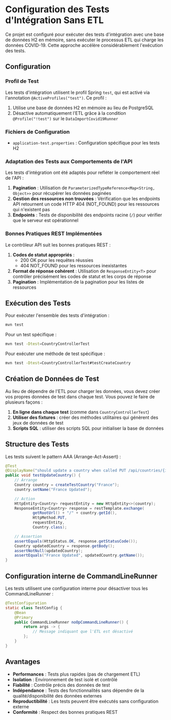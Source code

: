 # Configuration des Tests d'Intégration Sans ETL

Ce projet est configuré pour exécuter des tests d'intégration avec une base de données H2 en mémoire, sans exécuter le processus ETL qui charge les données COVID-19. Cette approche accélère considérablement l'exécution des tests.

## Configuration

### Profil de Test

Les tests d'intégration utilisent le profil Spring `test`, qui est activé via l'annotation `@ActiveProfiles("test")`. Ce profil :

1. Utilise une base de données H2 en mémoire au lieu de PostgreSQL
2. Désactive automatiquement l'ETL grâce à la condition `@Profile("!test")` sur le `DataImportCovid19Runner`

### Fichiers de Configuration

- `application-test.properties` : Configuration spécifique pour les tests H2

### Adaptation des Tests aux Comportements de l'API

Les tests d'intégration ont été adaptés pour refléter le comportement réel de l'API :

1. **Pagination** : Utilisation de `ParameterizedTypeReference<Map<String, Object>>` pour récupérer les données paginées
2. **Gestion des ressources non trouvées** : Vérification que les endpoints API retournent un code HTTP 404 (NOT_FOUND) pour les ressources qui n'existent pas
3. **Endpoints** : Tests de disponibilité des endpoints racine (`/`) pour vérifier que le serveur est opérationnel

### Bonnes Pratiques REST Implémentées

Le contrôleur API suit les bonnes pratiques REST :

1. **Codes de statut appropriés** :
   - 200 OK pour les requêtes réussies
   - 404 NOT_FOUND pour les ressources inexistantes
2. **Format de réponse cohérent** : Utilisation de `ResponseEntity<T>` pour contrôler précisément les codes de statut et les corps de réponse
3. **Pagination** : Implémentation de la pagination pour les listes de ressources

## Exécution des Tests

Pour exécuter l'ensemble des tests d'intégration :

```bash
mvn test
```

Pour un test spécifique :

```bash
mvn test -Dtest=CountryControllerTest
```

Pour exécuter une méthode de test spécifique :

```bash
mvn test -Dtest=CountryControllerTest#testCreateCountry
```

## Création de Données de Test

Au lieu de dépendre de l'ETL pour charger les données, vous devez créer vos propres données de test dans chaque test. Vous pouvez le faire de plusieurs façons :

1. **En ligne dans chaque test** (comme dans `CountryControllerTest`)
2. **Utiliser des fixtures** : créer des méthodes utilitaires qui génèrent des jeux de données de test
3. **Scripts SQL** : utiliser des scripts SQL pour initialiser la base de données

## Structure des Tests

Les tests suivent le pattern AAA (Arrange-Act-Assert) :

```java
@Test
@DisplayName("should update a country when called PUT /api/countries/{id}")
public void testUpdateCountry() {
    // Arrange
    Country country = createTestCountry("France");
    country.setName("France Updated");

    // Action
    HttpEntity<Country> requestEntity = new HttpEntity<>(country);
    ResponseEntity<Country> response = restTemplate.exchange(
            getRootUrl() + "/" + country.getId(),
            HttpMethod.PUT,
            requestEntity,
            Country.class);

    // Assertion
    assertEquals(HttpStatus.OK, response.getStatusCode());
    Country updatedCountry = response.getBody();
    assertNotNull(updatedCountry);
    assertEquals("France Updated", updatedCountry.getName());
}
```

## Configuration interne de CommandLineRunner

Les tests utilisent une configuration interne pour désactiver tous les CommandLineRunner :

```java
@TestConfiguration
static class TestConfig {
    @Bean
    @Primary
    public CommandLineRunner noOpCommandLineRunner() {
        return args -> {
            // Message indiquant que l'ETL est désactivé
        };
    }
}
```

## Avantages

- **Performances** : Tests plus rapides (pas de chargement ETL)
- **Isolation** : Environnement de test isolé et contrôlé
- **Fiabilité** : Contrôle précis des données de test
- **Indépendance** : Tests des fonctionnalités sans dépendre de la qualité/disponibilité des données externes
- **Reproductibilité** : Les tests peuvent être exécutés sans configuration externe
- **Conformité** : Respect des bonnes pratiques REST

